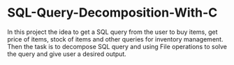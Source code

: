 # SQL-Query-Decomposition-With-C
In this project the idea to get a SQL query from the user to buy items, get price of items, stock of items and other queries for inventory management.
Then the task is to decompose SQL query and using File operations to solve the query and give user a desired output.
